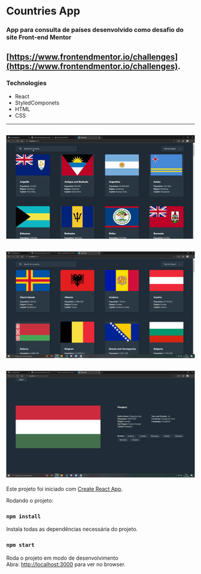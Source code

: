 # Countries App

### App para consulta de países desenvolvido como desafio do site Front-end Mentor <br />
[https://www.frontendmentor.io/challenges](https://www.frontendmentor.io/challenges).
---
### Technologies

- React
- StyledComponets
- HTML
- CSS

---
![gif](https://github.com/franconienow/countries-app/blob/master/screenshots/gif-demo.gif)
---
![screenshot](https://github.com/franconienow/countries-app/blob/master/screenshots/screenshot1.png)
---
![screenshot](https://github.com/franconienow/countries-app/blob/master/screenshots/screenshot2.png)
---

Este projeto foi iniciado com [Create React App](https://github.com/facebook/create-react-app).

Rodando o projeto:

### `npm install`

Instala todas as dependências necessária do projeto.

### `npm start`

Roda o projeto em modo de desenvolvimento<br />
Abra: [http://localhost:3000](http://localhost:3000) para ver no browser.
